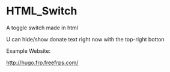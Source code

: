 # HTML_Switch
A  toggle switch made in html

U can hide/show donate text right now with the top-right botton

Example Website:

http://hugo.frp.freefrps.com/
